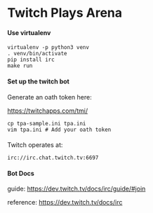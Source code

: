 # Twitch Plays Arena

#### Use virtualenv
```
virtualenv -p python3 venv
. venv/bin/activate
pip install irc
make run
```

#### Set up the twitch bot

Generate an oath token here:

https://twitchapps.com/tmi/
```
cp tpa-sample.ini tpa.ini
vim tpa.ini # Add your oath token
```

#### 
Twitch operates at:
```
irc://irc.chat.twitch.tv:6697
```

#### Bot Docs
guide:
https://dev.twitch.tv/docs/irc/guide/#join

reference:
https://dev.twitch.tv/docs/irc

